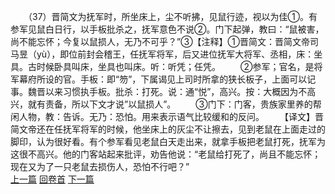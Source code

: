 　　（37）晋简文为抚军时，所坐床上，尘不听拂，见鼠行迹，视以为佳①。有参军见鼠白日行，以手板批杀之，抚军意色不说②。门下起弹，教曰：“鼠被害，尚不能忘怀；今复以鼠损人，无乃不可乎？”③【注释】①晋简文：晋简文帝司马昱（yù），即位前封会稽王，任抚军将军，后又进位抚军大将军、丞相，床：坐具。古时候卧具叫床，坐具也叫床。听：听凭；任凭。
　　②参军；官名，是将军幕府所设的官。手板：即“笏”，下属谒见上司时所拿的狭长板子，上面可以记事。魏晋以来习惯执手板。批杀：打死。说：通“悦”，高兴。按：大概因为不高兴，就有责备，所以下文才说”以鼠损人”。
　　③门下：门客，贵族家里养的帮闲人物，教：告诉。无乃：恐怕。用来表示语气比较缓和的反问。
　　【译文】晋简文帝还在任抚军将军的时候，他坐床上的灰尘不让擦去，见到老鼠在上面走过的脚印，认为很好看。有个参军看见老鼠白天走出来，就拿手板把老鼠打死，抚军为这很不高兴。他的门客站起来批评，劝告他说：“老鼠给打死了，尚且不能忘怀；现在又为了一只老鼠去损伤人，恐怕不行吧？”
<br>[上一篇](01_36) [回卷首](01_00) [下一篇](01_38)  

